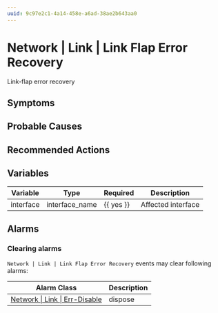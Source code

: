```yaml
---
uuid: 9c97e2c1-4a14-458e-a6ad-38ae2b643aa0
---
```

# Network | Link | Link Flap Error Recovery

Link-flap error recovery

## Symptoms

## Probable Causes

## Recommended Actions

## Variables

Variable | Type | Required | Description
--- | --- | --- | ---
interface | interface_name | {{ yes }} | Affected interface

## Alarms

### Clearing alarms

`Network | Link | Link Flap Error Recovery` events may clear following alarms:

Alarm Class | Description
--- | ---
[Network \| Link \| Err-Disable](../../../alarm-classes/network/link/err-disable.md) | dispose
